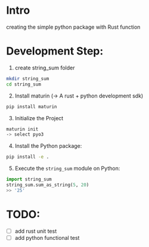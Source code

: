 # Intro

creating the simple python package with Rust function 

# Development Step:

1) create string_sum folder

```bash
mkdir string_sum
cd string_sum
```

2) Install maturin (-> A rust + python development sdk)

```bash
pip install maturin
```

3) Initialize the Project 
```bash
maturin init
-> select pyo3
```

4) Install the Python package:

```bash
pip install -e .
``` 

5) Execute the `string_sum` module on Python:

```python
import string_sum
string_sum.sum_as_string(5, 20)
>> '25'
```

# TODO:

- [ ] add rust unit test
- [ ] add python functional test
